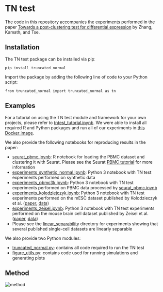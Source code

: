 # TN test

The code in this repository accompanies the experiments performed in the paper [Towards a post-clustering test for differential expression](https://www.biorxiv.org/content/early/2018/11/05/463265) by Zhang, Kamath, and Tse. 

## Installation

The TN test package can be installed via pip:

```
pip install truncated_normal
```

Import the package by adding the following line of code to your Python script:

```
from truncated_normal import truncated_normal as tn
```

## Examples

For a tutorial on using the TN test module and framework for your own projects, please refer to [tntest_tutorial.ipynb](https://github.com/jessemzhang/tn_test/blob/master/tntest_tutorial.ipynb). We were able to install all required R and Python packages and run all of our experiments in [this Docker image](https://hub.docker.com/r/heatonresearch/jupyter-python-r/).

We also provide the following notebooks for reproducing results in the paper:
- [seurat_pbmc.ipynb](https://github.com/jessemzhang/tn_test/blob/master/seurat_pbmc.ipynb): R notebook for loading the PBMC dataset and clustering it with Seurat. Please see the Seurat [PBMC tutorial](https://satijalab.org/seurat/pbmc3k_tutorial.html) for more information
- [experiments_synthetic_normal.ipynb](https://github.com/jessemzhang/tn_test/blob/master/experiments/experiments_synthetic_normal.ipynb): Python 3 notebook with TN test experiments performed on synthetic data
- [experiments_pbmc3k.ipynb](https://github.com/jessemzhang/tn_test/blob/master/experiments/experiments_pbmc3k.ipynb): Python 3 notebook with TN test experiments performed on PBMC data processed by [seurat_pbmc.ipynb](https://github.com/jessemzhang/tn_test/blob/master/seurat_pbmc.ipynb)
- [experiments_kolodziejczyk.ipynb](https://github.com/jessemzhang/tn_test/blob/master/experiments/experiments_kolodziejczyk.ipynb): Python 3 notebook with TN test experiments performed on the mESC dataset published by Kolodzieczyk et al. ([paper](http://www.sciencedirect.com/science/article/pii/S193459091500418X?via%3Dihub), [data](https://github.com/BatzoglouLabSU/SIMLR/tree/SIMLR/data))
- [experiments_zeisel.ipynb](https://github.com/jessemzhang/tn_test/blob/master/experiments/experiments_zeisel.ipynb): Python 3 notebook with TN test experiments performed on the mouse brain cell dataset published by Zeisel et al. ([paper](http://science.sciencemag.org/content/347/6226/1138.full), [data](http://linnarssonlab.org/cortex/))
- Please see the [linear_separability](https://github.com/jessemzhang/tn_test/tree/master/experiments/linear_separability) directory for experiments showing that several published single-cell datasets are linearly separable

We also provide two Python modules:
- [truncated_normal.py](https://github.com/jessemzhang/tn_test/blob/master/truncated_normal.py): contains all code required to run the TN test
- [figure_utils.py](https://github.com/jessemzhang/tn_test/blob/master/experiments/figure_utils.py): contains code used for running simulations and generating plots


## Method

![method](https://github.com/jessemzhang/tn_test/blob/master/method.png)

